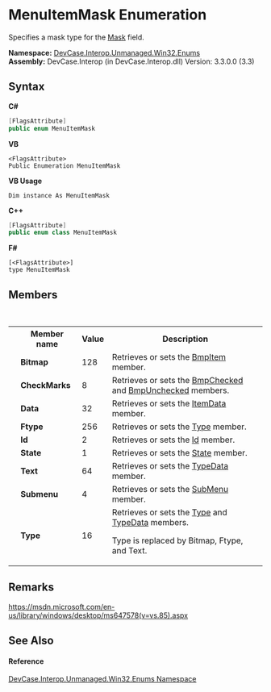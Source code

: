 # MenuItemMask Enumeration
 

Specifies a mask type for the <a href="F_DevCase_Interop_Unmanaged_Win32_Structures_MenuItemInfo_Mask">Mask</a> field.

**Namespace:**&nbsp;<a href="N_DevCase_Interop_Unmanaged_Win32_Enums">DevCase.Interop.Unmanaged.Win32.Enums</a><br />**Assembly:**&nbsp;DevCase.Interop (in DevCase.Interop.dll) Version: 3.3.0.0 (3.3)

## Syntax

**C#**<br />
``` C#
[FlagsAttribute]
public enum MenuItemMask
```

**VB**<br />
``` VB
<FlagsAttribute>
Public Enumeration MenuItemMask
```

**VB Usage**<br />
``` VB Usage
Dim instance As MenuItemMask
```

**C++**<br />
``` C++
[FlagsAttribute]
public enum class MenuItemMask
```

**F#**<br />
``` F#
[<FlagsAttribute>]
type MenuItemMask
```


## Members
&nbsp;<table><tr><th></th><th>Member name</th><th>Value</th><th>Description</th></tr><tr><td /><td target="F:DevCase.Interop.Unmanaged.Win32.Enums.MenuItemMask.Bitmap">**Bitmap**</td><td>128</td><td>Retrieves or sets the <a href="F_DevCase_Interop_Unmanaged_Win32_Structures_MenuItemInfo_BmpItem">BmpItem</a> member.</td></tr><tr><td /><td target="F:DevCase.Interop.Unmanaged.Win32.Enums.MenuItemMask.CheckMarks">**CheckMarks**</td><td>8</td><td>Retrieves or sets the <a href="F_DevCase_Interop_Unmanaged_Win32_Structures_MenuItemInfo_BmpChecked">BmpChecked</a> and <a href="F_DevCase_Interop_Unmanaged_Win32_Structures_MenuItemInfo_BmpUnchecked">BmpUnchecked</a> members.</td></tr><tr><td /><td target="F:DevCase.Interop.Unmanaged.Win32.Enums.MenuItemMask.Data">**Data**</td><td>32</td><td>Retrieves or sets the <a href="F_DevCase_Interop_Unmanaged_Win32_Structures_MenuItemInfo_ItemData">ItemData</a> member.</td></tr><tr><td /><td target="F:DevCase.Interop.Unmanaged.Win32.Enums.MenuItemMask.Ftype">**Ftype**</td><td>256</td><td>Retrieves or sets the <a href="F_DevCase_Interop_Unmanaged_Win32_Structures_MenuItemInfo_Type">Type</a> member.</td></tr><tr><td /><td target="F:DevCase.Interop.Unmanaged.Win32.Enums.MenuItemMask.Id">**Id**</td><td>2</td><td>Retrieves or sets the <a href="F_DevCase_Interop_Unmanaged_Win32_Structures_MenuItemInfo_Id">Id</a> member.</td></tr><tr><td /><td target="F:DevCase.Interop.Unmanaged.Win32.Enums.MenuItemMask.State">**State**</td><td>1</td><td>Retrieves or sets the <a href="F_DevCase_Interop_Unmanaged_Win32_Structures_MenuItemInfo_State">State</a> member.</td></tr><tr><td /><td target="F:DevCase.Interop.Unmanaged.Win32.Enums.MenuItemMask.Text">**Text**</td><td>64</td><td>Retrieves or sets the <a href="F_DevCase_Interop_Unmanaged_Win32_Structures_MenuItemInfo_TypeData">TypeData</a> member.</td></tr><tr><td /><td target="F:DevCase.Interop.Unmanaged.Win32.Enums.MenuItemMask.Submenu">**Submenu**</td><td>4</td><td>Retrieves or sets the <a href="F_DevCase_Interop_Unmanaged_Win32_Structures_MenuItemInfo_SubMenu">SubMenu</a> member.</td></tr><tr><td /><td target="F:DevCase.Interop.Unmanaged.Win32.Enums.MenuItemMask.Type">**Type**</td><td>16</td><td>Retrieves or sets the <a href="F_DevCase_Interop_Unmanaged_Win32_Structures_MenuItemInfo_Type">Type</a> and <a href="F_DevCase_Interop_Unmanaged_Win32_Structures_MenuItemInfo_TypeData">TypeData</a> members. 

Type is replaced by Bitmap, Ftype, and Text.</td></tr></table>

## Remarks
<a href="https://msdn.microsoft.com/en-us/library/windows/desktop/ms647578(v=vs.85).aspx" target="_blank">https://msdn.microsoft.com/en-us/library/windows/desktop/ms647578(v=vs.85).aspx</a>

## See Also


#### Reference
<a href="N_DevCase_Interop_Unmanaged_Win32_Enums">DevCase.Interop.Unmanaged.Win32.Enums Namespace</a><br />